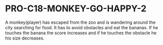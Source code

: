# PRO-C18-MONKEY-GO-HAPPY-2
A monkey(player) has escaped from the zoo and is wandering around the city searching for food. It has to avoid obstacles and eat the bananas. If he touches the banana the score increases and if he touches the obstacle he his size decreases.
